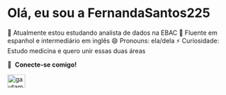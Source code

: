 # Olá, eu sou a FernandaSantos225

🌱 Atualmente estou estudando analista de dados na EBAC
👅 Fluente em espanhol e intermediário em inglês 
😄 Pronouns: ela/dela
⚡ Curiosidade: Estudo medicina e quero unir essas duas áreas 

🔗 &nbsp;**Conecte-se comigo!**

<a href="https://www.linkedin.com/in/fernandassantos25/" target="blank"><img align="center" src="https://raw.githubusercontent.com/rahuldkjain/github-profile-readme-generator/master/src/images/icons/Social/linked-in-alt.svg" alt="gautamkrishnar" height="30" width="40" /></a>
